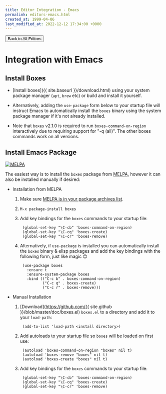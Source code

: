 ```yaml
---
title: Editor Integration - Emacs
permalink: editors-emacs.html
created_at: 1999-04-06
last_modified_at: 2022-12-12 17:34:00 +0000
---
```


<a href="{{ site.baseurl }}/editors.html"><button type="button" class="btn btn-outline-primary">Back to All Editors</button></a>


# Integration with Emacs

## Install Boxes

- [Install boxes]({{ site.baseurl }}/download.html) using your system package manager (`apt`, `brew` etc) or build and install it yourself.

- Alternatively, adding the `use-package` form below to your startup file will instruct Emacs to automatically install
  the `boxes` binary using the system package manager if it's not already installed.

- Note that `boxes` v2.1.0 is required to run `boxes-command-on-region` interactively due to requiring support for "-q (all)". 
The other boxes commands work on all versions.

## Install Emacs Package

[![MELPA](https://melpa.org/packages/boxes-badge.svg)](https://melpa.org/#/boxes)

The easiest way is to install the `boxes` package from [MELPA](https://melpa.org/#/boxes), however it can also be installed manually if desired:

-   Installation from MELPA
    1.  Make sure [MELPA is in your package archives list](https://melpa.org/#/getting-started).
    
	2.  `M-x package-install boxes`

    3.  Add key bindings for the `boxes` commands to your startup file:

        ```emacs-lisp
         (global-set-key "\C-cb" 'boxes-command-on-region)
         (global-set-key "\C-cq" 'boxes-create)
         (global-set-key "\C-cr" 'boxes-remove)
        ```
		
    4.  Alternatively, if `use-package` is installed you can automatically install the `boxes` binary & elisp packages and
        add the key bindings with the following form, just like magic 😊

        ```emacs-lisp
         (use-package boxes
           :ensure t
           :ensure-system-package boxes
           :bind (("C-c b" . boxes-command-on-region)
                  ("C-c q" . boxes-create)
                  ("C-c r" . boxes-remove)))
        ```
		
-   Manual Installation
    1.  [Download](https://github.com/{{ site.github }}/blob/master/doc/boxes.el) `boxes.el` to a directory and add it
        to your `load-path`:

        ```emacs-lisp
         (add-to-list 'load-path <install directory>)
        ```
		
    2.  Add autoloads to your startup file so `boxes` will be loaded on first use:
	
        ```emacs-lisp
		 (autoload 'boxes-command-on-region "boxes" nil t)
         (autoload 'boxes-remove "boxes" nil t)
         (autoload 'boxes-create "boxes" nil t)
		 ```

    3.  Add key bindings for the `boxes` commands to your startup file:

		```emacs-lisp
         (global-set-key "\C-cb" 'boxes-command-on-region)
         (global-set-key "\C-cq" 'boxes-create)
         (global-set-key "\C-cr" 'boxes-remove)
        ```
	
